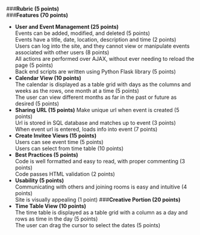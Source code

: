 ###**Rubric (5 points)**  
###**Features (70 points)**  
* **User and Event Management (25 points)**  
Events can be added, modified, and deleted (5 points)  
Events have a title, date, location, description and time (2 points)  
Users can log into the site, and they cannot view or manipulate events associated with other users (8 points)  
All actions are performed over AJAX, without ever needing to reload the page (5 points)  
Back end scripts are written using Python Flask library (5 points)
* **Calendar View (10 points)**  
The calendar is displayed as a table grid with days as the columns and weeks as the rows, one month at a time (5 points)  
The user can view different months as far in the past or future as desired (5 points)  
* **Sharing URL (15 points)**
Make unique url when event is created (5 points)  
Url is stored in SQL database and matches up to event (3 points)  
When event url is entered, loads info into event (7 points)  
* **Create Invitee Views (15 points)**  
Users can see event time (5 points)  
Users can select from time table (10 points)  
* **Best Practices (5 points)**  
Code is well formatted and easy to read, with proper commenting (3 points)  
Code passes HTML validation (2 points)  
* **Usability (5 points)**  
Communicating with others and joining rooms is easy and intuitive (4 points)  
Site is visually appealing (1 point)
###**Creative Portion (20 points)**
* **Time Table View (10 points)**  
The time table is displayed as a table grid with a column as a day and rows as time in the day (5 points)  
The user can drag the cursor to select the dates (5 points)